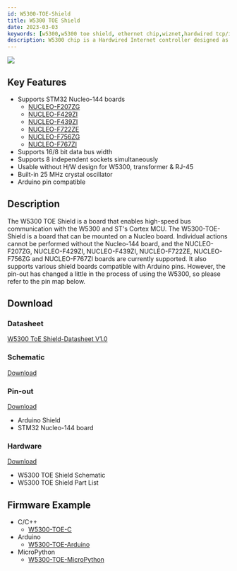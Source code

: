 ```yaml
---
id: W5300-TOE-Shield
title: W5300 TOE Shield
date: 2023-03-03
keywords: [w5300,w5300 toe shield, ethernet chip,wiznet,hardwired tcp/ip,arduino ethernet,pico ethernet]
description: W5300 chip is a Hardwired Internet controller designed as a full hardwired TCP/IP stack with WIZnet technology
---
```


![](/img/osh/w5300-toe-shield/W5300-TOE-Shield-2.png)



## Key Features

- Supports STM32 Nucleo-144 boards
    - [NUCLEO-F207ZG](https://www.st.com/en/evaluation-tools/nucleo-f207zg.html)
    - [NUCLEO-F429ZI](https://www.st.com/en/evaluation-tools/nucleo-f429zi.html)
    - [NUCLEO-F439ZI](https://www.st.com/en/evaluation-tools/nucleo-f439zi.html)
    - [NUCLEO-F722ZE](https://www.st.com/en/evaluation-tools/nucleo-f722ze.html)
    - [NUCLEO-F756ZG](https://www.st.com/en/evaluation-tools/nucleo-f756zg.html)
    - [NUCLEO-F767ZI](https://www.st.com/en/evaluation-tools/nucleo-f767zi.html)
- Supports 16/8 bit data bus width
- Supports 8 independent sockets simultaneously
- Usable without H/W design for W5300, transformer & RJ-45
- Built-in 25 MHz crystal oscillator
- Arduino pin compatible



## Description

The W5300 TOE Shield is a board that enables high-speed bus communication with the W5300 and ST's Cortex MCU. The W5300-TOE-Shield is a board that can be mounted on a Nucleo board. Individual actions cannot be performed without the Nucleo-144 board, and the NUCLEO-F207ZG, NUCLEO-F429ZI, NUCLEO-F439ZI, NUCLEO-F722ZE, NUCLEO-F756ZG and NUCLEO-F767ZI boards are currently supported. It also supports various shield boards compatible with Arduino pins. However, the pin-out has changed a little in the process of using the W5300, so please refer to the pin map below.



## Download



### Datasheet

<a href="/img/osh/w5300-toe-shield/W5300-ToE-Shield-Datasheet.pdf" target="_blank">W5300 ToE Shield-Datasheet V1.0</a>



### Schematic

<a href="/img/osh/w5300-toe-shield/Schematic-W5300-TOE-Shield-V001.pdf" target="_blank">Download</a>



### Pin-out

<a href="/img/products/w5300/W5300E01_ARM_HW.zip" target="_blank">Download</a>

- Arduino Shield
- STM32 Nucleo-144 board



### Hardware

<a href="/img/osh/w5300-toe-shield/W5300-TOE-Shield-V001.zip" target="_blank">Download</a>

- W5300 TOE Shield Schematic
- W5300 TOE Shield Part List



## Firmware Example

- C/C++
    - [W5300-TOE-C](https://github.com/Wiznet/W5300-TOE-C)
- Arduino
    - [W5300-TOE-Arduino](https://github.com/Wiznet/W5300-TOE-Arduino)
- MicroPython
    - [W5300-TOE-MicroPython](https://github.com/Wiznet/W5300-TOE-MicroPython)